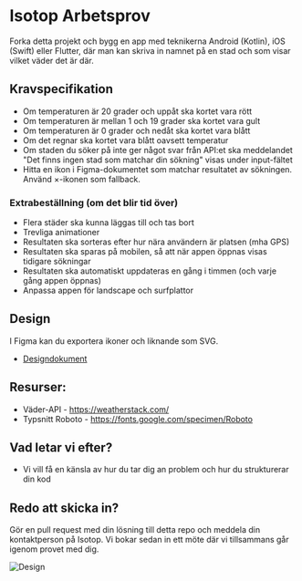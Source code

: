 Isotop Arbetsprov
===============================
Forka detta projekt och bygg en app med teknikerna Android (Kotlin), iOS (Swift) eller Flutter, där man kan skriva in namnet på en stad och som visar vilket väder det är där.

## Kravspecifikation
*	Om temperaturen är 20 grader och uppåt ska kortet vara rött
* Om temperaturen är mellan 1 och 19 grader ska kortet vara gult
* Om temperaturen är 0 grader och nedåt ska kortet vara blått
* Om det regnar ska kortet vara blått oavsett temperatur
* Om staden du söker på inte ger något svar från API:et ska meddelandet "Det finns ingen stad som matchar din sökning" visas under input-fältet
* Hitta en ikon i Figma-dokumentet som matchar resultatet av sökningen. Använd ×-ikonen som fallback.

### Extrabeställning (om det blir tid över)
* Flera städer ska kunna läggas till och tas bort
* Trevliga animationer
* Resultaten ska sorteras efter hur nära användern är platsen (mha GPS)
* Resultaten ska sparas på mobilen, så att när appen öppnas visas tidigare sökningar
* Resultaten ska automatiskt uppdateras en gång i timmen (och varje gång appen öppnas)
* Anpassa appen för landscape och surfplattor

## Design
I Figma kan du exportera ikoner och liknande som SVG.
* [Designdokument](https://www.figma.com/file/iDOGMdsvp7WAR0g5spLcno/Arbetsprov?node-id=1%3A675)

## Resurser:
* Väder-API - https://weatherstack.com/
* Typsnitt Roboto - https://fonts.google.com/specimen/Roboto

## Vad letar vi efter?
* Vi vill få en känsla av hur du tar dig an problem och hur du strukturerar din kod

## Redo att skicka in?
Gör en pull request med din lösning till detta repo och meddela din kontaktperson på Isotop. Vi bokar sedan in ett möte där vi tillsammans går igenom provet med dig.

![Design](https://raw.githubusercontent.com/isotopsweden/Arbetsprov-FE/main/mobile.png)
